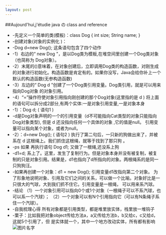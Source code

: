 ```yaml
---
layout: post
---
```


##Aujourd'hui,j'étudie java の class and reference 
* -先定义一个简单的类(模板)：class Dog { int size; String name; }
* -创建对象(对象的实例化 )：
* -Dog d=new Dog(); 这条语句包含了四个动作
* -1）右边的“ new Dog "，是以Dog类为模板,在堆空间里创建一个Dog类对象（也简称为      Dog对象）。
* -2）末尾的()意味着，在对象创建后，立即调用Dog类的构造函数，对刚生成的对象进行初始化。构造函数是肯定有的。如果你没写，Java会给你补上一个默认的构造函数(无参构造函数)
* -3）左边的“ Dog d ”创建了一个Dog类引用变量。Dog类引用，就是可以用来指向Dog对象    的对象引用。
* -4）“=”操作符使对象引用指向刚创建的那个Dog对象(这里指的是 d )
    将上面的语句可以拆分成2部分,有两个实体:一是对象引用变量,一是对象本身
* -1）：Dog d; ( 语句1 )
* -d是Dog对象声明的一个的引用变量（d不可能指向Cat类型的对象只能指向Dog对象类型),
    但是 d 还没指向任何一个具体的对象 ,它的值是null。
    引用变量可以指向某个对象，或者为null。
* -2）：d=new Dog(); ( 语句2 )
    执行了第二句后，一只新的狗做出来了，并被系在 d 这根绳上。我们抓住这根绳，就等于找到了那只狗 。
* -ps 如果 再执行语句 Dog d1; 又做了一根绳,还没系上狗
* -d1=d; 系上了。这里，发生了复制行为。但是对象本身并没有被复制，被复制的只是对象引用。结果是，d1也指向了d所指向的对象。两根绳系的是同一只狗狗汪。
* -如果再创建一个对象：d1 = new Dog(); 引用变量d1改指向第二个对象。
    为了形象地说明对象、引用及它们之间的关系，可以做一个比喻。对象好比是一只很大的气球，大到我们抓不住它。引用变量是一根绳， 可以用来系汽球。
* -结论
    （1）一个对象引用可以指向0个或1个对象（一根绳子可以不系汽球，也可以系一个汽球）；
    （2）一个对象可以有N个引用指向它（可以有N条绳子系住一个汽球）。
* -自我梳理心得
    所有对象都是引用类型，都是堆里放实体，栈里放一堆钩子
* -栗子：比如我把对象object传给方法a，a又传给方法b，b又给c，c又给d，这就5个引用了，但       是实体就一个，其中一个地方改动实体，所有都有影响
![图片名字]({{site.url}}/pic/2018-07-22-java对象/1.jpg)

